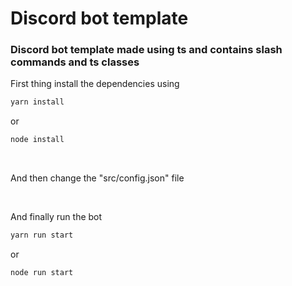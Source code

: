 # Discord bot template
<h3>Discord bot template made using ts and contains slash commands and ts classes</h3>

First thing install the dependencies using 
```bash
yarn install
```
or
```bash
node install
```
<br>

And then change the "src/config.json" file

<br>

And finally run the bot
```bash
yarn run start
```
or
```bash
node run start
```
